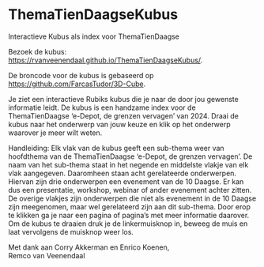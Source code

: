 # ThemaTienDaagseKubus
Interactieve Kubus als index voor ThemaTienDaagse

Bezoek de kubus: https://rvanveenendaal.github.io/ThemaTienDaagseKubus/.

De broncode voor de kubus is gebaseerd op https://github.com/FarcasTudor/3D-Cube.

Je ziet een interactieve Rubiks kubus die je naar de door jou gewenste informatie leidt. De kubus is een handzame index voor de ThemaTienDaagse ‘e-Depot, de grenzen vervagen’ van 2024. Draai de kubus naar het onderwerp van jouw keuze en klik op het onderwerp waarover je meer wilt weten. 

Handleiding:
Elk vlak van de kubus geeft een sub-thema weer van hoofdthema van de ThemaTienDaagse ‘e-Depot, de grenzen vervagen’.  De naam van het sub-thema staat in het negende en middelste vlakje van elk vlak aangegeven. Daaromheen staan acht gerelateerde onderwerpen. Hiervan zijn drie onderwerpen een evenement van de 10 Daagse. Er kan dus een presentatie, workshop, webinar of ander evenement achter zitten.  De overige vlakjes zijn onderwerpen die niet als evenement in de 10 Daagse zijn meegenomen, maar wel gerelateerd zijn aan dit sub-thema. Door erop te klikken ga je naar een pagina of pagina’s met meer informatie daarover. Om de kubus te draaien druk je de linkermuisknop in, beweeg de muis en laat vervolgens de muisknop weer los. 

Met dank aan Corry Akkerman en Enrico Koenen,<br/> 
Remco van Veenendaal
